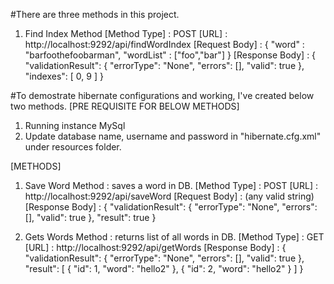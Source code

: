 #There are three methods in this project.

1. Find Index Method
[Method Type] : POST
[URL] : http://localhost:9292/api/findWordIndex
[Request Body] :
{
    "word" : "barfoothefoobarman",
    "wordList" : ["foo","bar"]
}
[Response Body] :
{
    "validationResult": {
        "errorType": "None",
        "errors": [],
        "valid": true
    },
    "indexes": [
        0,
        9
    ]
}



#To demostrate hibernate configurations and working, I've created below two methods.
[PRE REQUISITE FOR BELOW METHODS] 
1. Running instance MySql 
2. Update database name, username and password in "hibernate.cfg.xml" under resources folder.

[METHODS] 
1. Save Word Method : saves a word in DB.
[Method Type] : POST
[URL] : http://localhost:9292/api/saveWord
[Request Body] : (any valid string)
[Response Body] :
{
    "validationResult": {
        "errorType": "None",
        "errors": [],
        "valid": true
    },
    "result": true
}


2. Gets Words Method : returns list of all words in DB.
[Method Type] : GET
[URL] : http://localhost:9292/api/getWords
[Response Body] :
{
    "validationResult": {
        "errorType": "None",
        "errors": [],
        "valid": true
    },
    "result": [
        {
            "id": 1,
            "word": "hello2"
        },
        {
            "id": 2,
            "word": "hello2"
        }
    ]
}